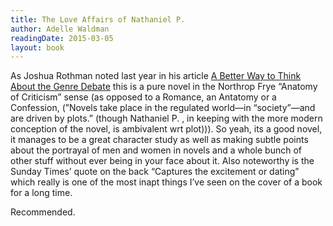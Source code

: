 ```yaml
---
title: The Love Affairs of Nathaniel P.
author: Adelle Waldman
readingDate: 2015-03-05
layout: book
---
```

As Joshua Rothman noted last year in his article [A Better Way to Think About the Genre Debate](https://www.newyorker.com/books/joshua-rothman/better-way-think-genre-debate) this is a pure novel in the Northrop Frye “Anatomy of Criticism” sense (as opposed to a Romance, an Antatomy or a Confession, (”Novels take place in the regulated world—in “society”—and are driven by plots.” (though Nathaniel P. , in keeping  with the more modern conception of the novel, is ambivalent wrt plot))). So yeah, its a good novel, it manages to be a great character study as well as making subtle points about the portrayal of men and women in novels and a whole bunch of other stuff without ever being in your face about it. Also noteworthy is the Sunday Times’ quote on the back “Captures the excitement or dating” which really is one of the most inapt things I’ve seen on the cover of a book for a long time. 

Recommended.